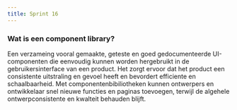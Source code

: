 ```yaml
---
title: Sprint 16
---
```

### Wat is een component library?
Een verzameing vooral gemaakte, geteste en goed gedocumenteerde UI-componenten die eenvoudig kunnen worden hergebruikt in de gebruikersinterface van een product.
Het zorgt ervoor dat het product een consistente uitstraling en gevoel heeft en bevordert efficiente en schaalbaarheid.
Met componentenbibiliotheken kunnen ontwerpers en ontwikkelaar snel nieuwe functies en paginas toevoegen, terwijl de algehele
ontwerpconsistente en kwalteit behauden blijft.